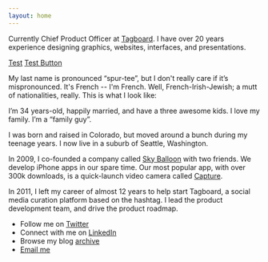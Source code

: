```yaml
---
layout: home
---
```


Currently Chief Product Officer at [Tagboard](https://tagboard.com). I have over 20 years experience designing graphics, websites, interfaces, and presentations.

<a href="http://chasem.co" class="button">Test</a>
<a href="http://chasem.co" class="button">Test Button</a>

My last name is pronounced “spur-tee”, but I don't really care if it’s mispronounced. It's French -- I'm French. Well, French-Irish-Jewish; a mutt of nationalities, really. This is what I look like:

I’m 34 years-old, happily married, and have a three awesome kids. I love my family. I’m a “family guy”.

I was born and raised in Colorado, but moved around a bunch during my teenage years. I now live in a suburb of Seattle, Washington.

In 2009, I co-founded a company called [Sky Balloon](http://skyballoonstudio.com) with two friends. We develop iPhone apps in our spare time. Our most popular app, with over 300k downloads, is a quick-launch video camera called [Capture](https://itunes.apple.com/us/app/capture-quick-video-camera/id442879059?mt=8).

In 2011, I left my career of almost 12 years to help start Tagboard, a social media curation platform based on the hashtag. I lead the product development team, and drive the product roadmap.

- Follow me on [Twitter](http://twitter.com/sperte)
- Connect with me on [LinkedIn](https://www.linkedin.com/in/sperte)
- Browse my blog [archive](/archive)
- [Email me](mailto:sean@sperte.com)
